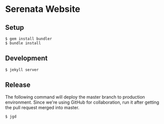 # Serenata Website

## Setup

```console
$ gem install bundler
$ bundle install
```

## Development

```console
$ jekyll server
```

## Release

The following command will deploy the master branch to production environment. Since we're using GitHub for collaboration, run it after getting the pull request merged into master.

```console
$ jgd
```
